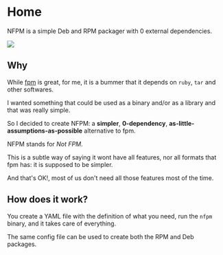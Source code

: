 # Home

NFPM is a simple Deb and RPM packager with 0 external dependencies.

![](https://user-images.githubusercontent.com/245435/36346100-eaaf24c0-141e-11e8-8345-100f4d3ed02d.png)

## Why

While [fpm][] is great, for me, it is a bummer that it depends on `ruby`, `tar`
and other softwares.

I wanted something that could be used as a binary and/or as a library and that
was really simple.

So I decided to create NFPM: a **simpler**, **0-dependency**,
**as-little-assumptions-as-possible** alternative to fpm.

NFPM stands for *Not FPM*.

This is a subtle way of saying it wont have all features, nor all
formats that fpm has: it is supposed to be simpler.

And that's OK!, most of us don't need all those features most of the time.

[fpm]: https://github.com/jordansissel/fpm

## How does it work?

You create a YAML file with the definition of what you need, run the `nfpm`
binary, and it takes care of everything.

The same config file can be used to create both the RPM and Deb packages.
